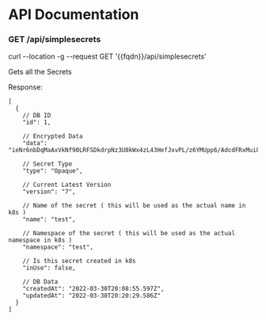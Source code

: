 # API Documentation

### GET /api/simplesecrets

curl --location -g --request GET '{{fqdn}}/api/simplesecrets'

Gets all the Secrets

Response:
~~~json5
[
  {
    // DB ID
    "id": 1, 
    
    // Encrypted Data
    "data": "ieNr6nbDqMaAxVkNf90LRFSDkdrpNz3U0kWx4zL43HefJxvPL/z6YMUpp6/AdcdFRxMui8s6rGuJEulFr6YCM/9hS4WwhyyJFfdrMsmfVBSXdICYwhijemDRBz4H6MpLTUHCWEni7AByr/jo5p0bEjTatgp7Is7L8u//yPXF1TnnQRZQLIp3a8+3KGxrq8BsRgUFwAa4lPsBpII86XC8XlMKVaZQ7l31tQVmK1/9Z7w3P0X2BnLXlZsJUkVhSc5DiPZKcZkHHARYrXJ5lI1U7ETzc+1LyJldsckd+6h6P4lsGArjIb0Y9dP/E5M=",
   
    // Secret Type
    "type": "Opaque",
    
    // Current Latest Version
    "version": "7",
    
    // Name of the secret ( this will be used as the actual name in k8s )
    "name": "test",
   
    // Namespace of the secret ( this will be used as the actual namespace in k8s )
    "namespace": "test",
   
    // Is this secret created in k8s
    "inUse": false,
    
    // DB Data
    "createdAt": "2022-03-30T20:08:55.597Z",
    "updatedAt": "2022-03-30T20:20:29.586Z"
  }
]
~~~
